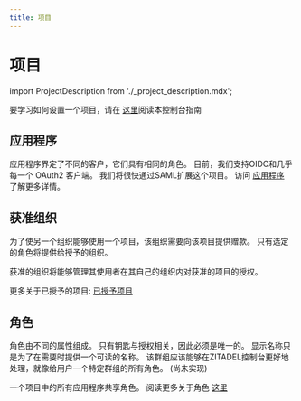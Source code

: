 ```yaml
---
title: 项目
---
```


# 项目

import ProjectDescription from './\_project_description.mdx';

<ProjectDescription name="ProjectDescription" />

要学习如何设置一个项目，请在 [这里](../../guides/manage/console/projects.mdx)阅读本控制台指南

## 应用程序

应用程序界定了不同的客户，它们具有相同的角色。 目前，我们支持OIDC和几乎每一个 OAuth2 客户端。 我们将很快通过SAML扩展这个项目。 访问 [应用程序](./applications) 了解更多详情。

## 获准组织

为了使另一个组织能够使用一个项目，该组织需要向该项目提供赠款。 只有选定的角色将提供给授予的组织。

获准的组织将能够管理其使用者在其自己的组织内对获准的项目的授权。

更多关于已授予的项目: [已授予项目](./granted_projects)

## 角色

角色由不同的属性组成。 只有钥匙与授权相关，因此必须是唯一的。 显示名称只是为了在需要时提供一个可读的名称。 该群组应该能够在ZITADEL控制台更好地处理，就像给用户一个特定群组的所有角色。 (尚未实现)

一个项目中的所有应用程序共享角色。 阅读更多关于角色 [这里](../../guides/manage/console/roles)
